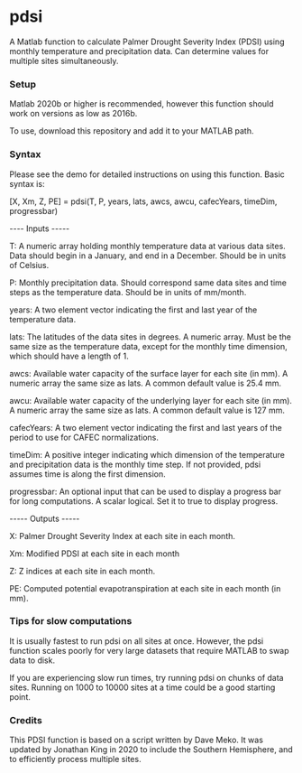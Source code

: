 # pdsi
 A Matlab function to calculate Palmer Drought Severity Index (PDSI) using 
monthly temperature and precipitation data. Can determine values for 
multiple sites simultaneously.

### Setup
Matlab 2020b or higher is recommended, however this function should work on
versions as low as 2016b.

To use, download this repository and add it to your MATLAB path.

### Syntax

Please see the demo for detailed instructions on using this function. Basic
syntax is:
 
[X, Xm, Z, PE] = pdsi(T, P, years, lats, awcs, awcu, cafecYears, timeDim, progressbar)

---- Inputs -----

T: A numeric array holding monthly temperature data at various data sites. 
   Data should begin in a January, and end in a December. Should be in
   units of Celsius.

P: Monthly precipitation data. Should correspond same data sites and time
   steps as the temperature data. Should be in units of mm/month.

years: A two element vector indicating the first and last year of the
   temperature data.

lats: The latitudes of the data sites in degrees. A numeric array. Must be
   the same size as the temperature data, except for the monthly time
   dimension, which should have a length of 1.

awcs: Available water capacity of the surface layer for each site 
   (in mm). A numeric array the same size as lats. A common default
    value is 25.4 mm.

awcu: Available water capacity of the underlying layer for each site
   (in mm). A numeric array the same size as lats. A common default
   value is 127 mm.

cafecYears: A two element vector indicating the first and last years of the
   period to use for CAFEC normalizations.

timeDim: A positive integer indicating which dimension of the temperature
   and precipitation data is the monthly time step. If not provided, pdsi
   assumes time is along the first dimension.

progressbar: An optional input that can be used to display a progress bar
   for long computations. A scalar logical. Set it to true to display progress.

----- Outputs -----

X: Palmer Drought Severity Index at each site in each month.

Xm: Modified PDSI at each site in each month

Z: Z indices at each site in each month.

PE: Computed potential evapotranspiration at each site in each month (in mm).

### Tips for slow computations

It is usually fastest to run pdsi on all sites at once. However, the pdsi
function scales poorly for very large datasets that require MATLAB to swap
data to disk.

If you are experiencing slow run times, try running pdsi on chunks of
data sites. Running on 1000 to 10000 sites at a time could be a good
starting point.

### Credits

This PDSI function is based on a script written by Dave Meko. It was
updated by Jonathan King in 2020 to include the Southern Hemisphere, and
to efficiently process multiple sites.
